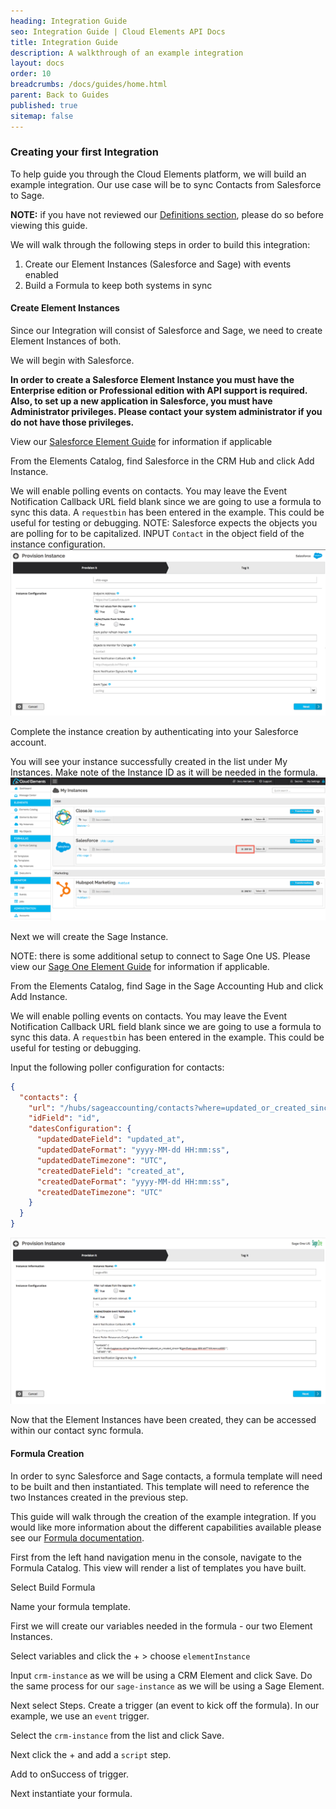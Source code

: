 ```yaml
---
heading: Integration Guide
seo: Integration Guide | Cloud Elements API Docs
title: Integration Guide
description: A walkthrough of an example integration
layout: docs
order: 10
breadcrumbs: /docs/guides/home.html
parent: Back to Guides
published: true
sitemap: false
---
```


### Creating your first Integration

To help guide you through the Cloud Elements platform, we will build an example integration. Our use case will be to sync Contacts from Salesforce to Sage.

__NOTE:__ if you have not reviewed our [Definitions section](definitions.html), please do so before viewing this guide.

We will walk through the following steps in order to build this integration:

1. Create our Element Instances (Salesforce and Sage) with events enabled
2. Build a Formula to keep both systems in sync

#### Create Element Instances

Since our Integration will consist of Salesforce and Sage, we need to create Element Instances of both.

We will begin with Salesforce.

__In order to create a Salesforce Element Instance you must have the Enterprise edition or Professional edition with API support is required. Also, to set up a new application in Salesforce, you must have Administrator privileges. Please contact your system administrator if you do not have those privileges.__

View our [Salesforce Element Guide](/docs/elements/salesforce/) for information if applicable

From the Elements Catalog, find Salesforce in the CRM Hub and click Add Instance.

We will enable polling events on contacts.
You may leave the Event Notification Callback URL field blank since we are going to use a formula to sync this data.  A `requestbin` has been entered in the example.  This could be useful for testing or debugging.
NOTE:  Salesforce expects the objects you are polling for to be capitalized.
INPUT `Contact` in the object field of the instance configuration.
![Salesforce instance](img/sfdc-sage.png)

Complete the instance creation by authenticating into your Salesforce account.

You will see your instance successfully created in the list under My Instances.
Make note of the Instance ID as it will be needed in the formula.
![SFDC Instance ID](img/sfdc-instance-id.png)

Next we will create the Sage Instance.

NOTE: there is some additional setup to connect to Sage One US.  Please view our [Sage One Element Guide](/docs/elements/sageoneuse/) for information if applicable.

From the Elements Catalog, find Sage in the Sage Accounting Hub and click Add Instance.

We will enable polling events on contacts.
You may leave the Event Notification Callback URL field blank since we are going to use a formula to sync this data.  A `requestbin` has been entered in the example.  This could be useful for testing or debugging.

Input the following poller configuration for contacts:

```JSON
{
  "contacts": {
    "url": "/hubs/sageaccounting/contacts?where=updated_or_created_since='${gmtDate:yyyy-MM-dd'T'HH:mm:ssXXX}' ",
    "idField": "id",
    "datesConfiguration": {
      "updatedDateField": "updated_at",
      "updatedDateFormat": "yyyy-MM-dd HH:mm:ss",
      "updatedDateTimezone": "UTC",
      "createdDateField": "created_at",
      "createdDateFormat": "yyyy-MM-dd HH:mm:ss",
      "createdDateTimezone": "UTC"
    }
  }
}
```

![Sage instance](img/sage-sfdc.png)

Now that the Element Instances have been created, they can be accessed within our contact sync formula.

#### Formula Creation

In order to sync Salesforce and Sage contacts, a formula template will need to be built and then instantiated.  This template will need to reference the two Instances created in the previous step.

This guide will walk through the creation of the example integration.  If you would like more information about the different capabilities available please see our [Formula documentation](/docs/products/formulas/).

First from the left hand navigation menu in the console, navigate to the Formula Catalog.
This view will render a list of templates you have built.

Select Build Formula

Name your formula template.

First we will create our variables needed in the formula - our two Element Instances.

Select variables and click the + > choose `elementInstance`

Input `crm-instance` as we will be using a CRM Element and click Save.
Do the same process for our `sage-instance` as we will be using a Sage Element.

Next select Steps.  Create a trigger (an event to kick off the formula).
In our example, we use an `event` trigger.

Select the `crm-instance` from the list and click Save.

Next click the + and add a `script` step.

Add to onSuccess of trigger.

Next instantiate your formula.
